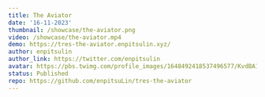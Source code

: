 ```yaml
---
title: The Aviator
date: '16-11-2023'
thumbnail: /showcase/the-aviator.png
video: /showcase/the-aviator.mp4
demo: https://tres-the-aviator.enpitsulin.xyz/
author: enpitsulin
author_link: https://twitter.com/enpitsulin
avatar: https://pbs.twimg.com/profile_images/1648492418537496577/KvdBA1ks_400x400.jpg
status: Published
repo: https://github.com/enpitsuLin/tres-the-aviator
---
```

